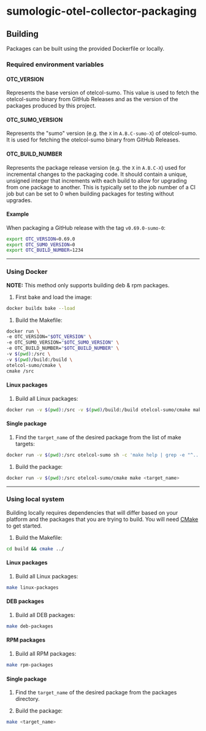 # sumologic-otel-collector-packaging

## Building

Packages can be built using the provided Dockerfile or locally.

### Required environment variables

#### OTC_VERSION

Represents the base version of otelcol-sumo. This value is used to fetch
the otelcol-sumo binary from GitHub Releases and as the version of the packages
produced by this project.

#### OTC_SUMO_VERSION

Represents the "sumo" version (e.g. the `X` in `A.B.C-sumo-X`) of otelcol-sumo.
It is used for fetching the otelcol-sumo binary from GitHub Releases.

#### OTC_BUILD_NUMBER

Represents the package release version (e.g. the `X` in `A.B.C-X`) used for
incremental changes to the packaging code. It should contain a unique, unsigned
integer that increments with each build to allow for upgrading from one package
to another. This is typically set to the job number of a CI job but can be set
to 0 when building packages for testing without upgrades.

#### Example

When packaging a GitHub release with the tag `v0.69.0-sumo-0`:

```sh
export OTC_VERSION=0.69.0
export OTC_SUMO_VERSION=0
export OTC_BUILD_NUMBER=1234
```

---

### Using Docker

**NOTE:** This method only supports building deb & rpm packages.

1. First bake and load the image:

  ``` sh
  docker buildx bake --load
  ```

1. Build the Makefile:

  ```sh
  docker run \
  -e OTC_VERSION="$OTC_VERSION" \
  -e OTC_SUMO_VERSION="$OTC_SUMO_VERSION" \
  -e OTC_BUILD_NUMBER="$OTC_BUILD_NUMBER" \
  -v $(pwd):/src \
  -v $(pwd)/build:/build \
  otelcol-sumo/cmake \
  cmake /src
  ```

#### Linux packages

1. Build all Linux packages:

  ```sh
  docker run -v $(pwd):/src -v $(pwd)/build:/build otelcol-sumo/cmake make linux-packages
  ```

#### Single package

1. Find the `target_name` of the desired package from the list of make targets:

  ```sh
  docker run -v $(pwd):/src otelcol-sumo sh -c 'make help | grep -e "^... package-"''
  ```

1. Build the package:

  ``` sh
  docker run -v $(pwd):/src otelcol-sumo/cmake make <target_name>
  ```

---

### Using local system

Building locally requires dependencies that will differ based on your platform
and the packages that you are trying to build. You will need [CMake][cmake] to
get started.

1. Build the Makefile:

``` sh
cd build && cmake ../
```

#### Linux packages

1. Build all Linux packages:

  ``` sh
  make linux-packages
  ```

#### DEB packages

1. Build all DEB packages:

  ``` sh
  make deb-packages
  ```

#### RPM packages

1. Build all RPM packages:

  ``` sh
  make rpm-packages
  ```

#### Single package

1. Find the `target_name` of the desired package from the packages directory.

1. Build the package:

  ``` sh
  make <target_name>
  ```

[cmake]: https://cmake.org/download/
